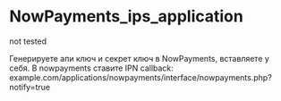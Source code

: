 # NowPayments_ips_application
not tested

Генерируете апи ключ и секрет ключ в NowPayments, вставляете у себя.
В nowpayments ставите IPN callback: example.com/applications/nowpayments/interface/nowpayments.php?notify=true
